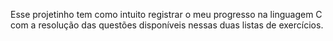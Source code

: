 Esse projetinho tem como intuito registrar o meu progresso na linguagem C com a resolução das questões disponíveis nessas duas listas de exercícios.